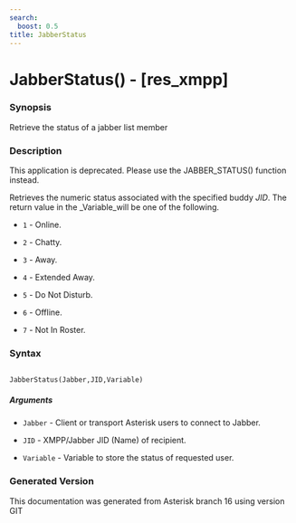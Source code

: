 ```yaml
---
search:
  boost: 0.5
title: JabberStatus
---
```


# JabberStatus() - [res_xmpp\]

### Synopsis

Retrieve the status of a jabber list member

### Description

This application is deprecated. Please use the JABBER\_STATUS() function instead.<br>

Retrieves the numeric status associated with the specified buddy _JID_. The return value in the _Variable_will be one of the following.<br>


* `1` - Online.<br>

* `2` - Chatty.<br>

* `3` - Away.<br>

* `4` - Extended Away.<br>

* `5` - Do Not Disturb.<br>

* `6` - Offline.<br>

* `7` - Not In Roster.<br>

### Syntax


```

JabberStatus(Jabber,JID,Variable)
```
##### Arguments


* `Jabber` - Client or transport Asterisk users to connect to Jabber.<br>

* `JID` - XMPP/Jabber JID (Name) of recipient.<br>

* `Variable` - Variable to store the status of requested user.<br>


### Generated Version

This documentation was generated from Asterisk branch 16 using version GIT 